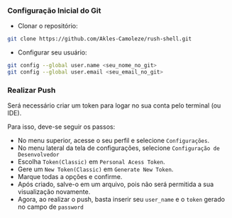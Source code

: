 ### Configuração Inicial do Git

- Clonar o repositório:
```bash
git clone https://github.com/Akles-Camoleze/rush-shell.git
```
- Configurar seu usuário:
```bash
git config --global user.name <seu_nome_no_git>
git config --global user.email <seu_email_no_git>
```

### Realizar Push

Será necessário criar um token para logar no sua conta pelo terminal (ou IDE).

Para isso, deve-se seguir os passos:

- No menu superior, acesse o seu perfil e selecione `Configurações`.
- No menu lateral da tela de configurações, selecione `Configuração de Desenvolvedor`
- Escolha `Token(Classic)` em `Personal Acess Token`.
- Gere um `New Token(Classic)` em `Generate New Token`.
- Marque todas a opções e confirme.
- Após criado, salve-o em um arquivo, pois não será permitida a sua visualização novamente.
- Agora, ao realizar o push, basta inserir seu `user_name` e o `token` gerado no campo de `password`
